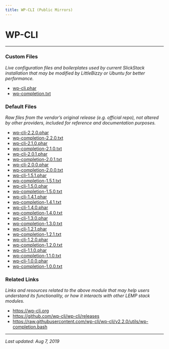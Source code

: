 ```yaml
---
title: WP-CLI (Public Mirrors)
---
```


# WP-CLI

----

### Custom Files

*Live configuration files and boilerplates used by current SlickStack installation that may be modified by LittleBizzy or Ubuntu for better performance.*

* <a href="wp-cli.phar">wp-cli.phar</a>
* <a href="wp-completion.txt">wp-completion.txt</a>

### Default Files

*Raw files from the vendor’s original release (e.g. official repo), not altered by other providers, included for reference and documentation purposes.*

* <a href="wp-cli-2.2.0.phar">wp-cli-2.2.0.phar</a>
* <a href="wp-completion-2.2.0.txt">wp-completion-2.2.0.txt</a>
* <a href="wp-cli-2.1.0.phar">wp-cli-2.1.0.phar</a>
* <a href="wp-completion-2.1.0.txt">wp-completion-2.1.0.txt</a>
* <a href="wp-cli-2.0.1.phar">wp-cli-2.0.1.phar</a>
* <a href="wp-completion-2.0.1.txt">wp-completion-2.0.1.txt</a>
* <a href="wp-cli-2.0.0.phar">wp-cli-2.0.0.phar</a>
* <a href="wp-completion-2.0.0.txt">wp-completion-2.0.0.txt</a>
* <a href="wp-cli-1.5.1.phar">wp-cli-1.5.1.phar</a>
* <a href="wp-completion-1.5.1.txt">wp-completion-1.5.1.txt</a>
* <a href="wp-cli-1.5.0.phar">wp-cli-1.5.0.phar</a>
* <a href="wp-completion-1.5.0.txt">wp-completion-1.5.0.txt</a>
* <a href="wp-cli-1.4.1.phar">wp-cli-1.4.1.phar</a>
* <a href="wp-completion-1.4.1.txt">wp-completion-1.4.1.txt</a>
* <a href="wp-cli-1.4.0.phar">wp-cli-1.4.0.phar</a>
* <a href="wp-completion-1.4.0.txt">wp-completion-1.4.0.txt</a>
* <a href="wp-cli-1.3.0.phar">wp-cli-1.3.0.phar</a>
* <a href="wp-completion-1.3.0.txt">wp-completion-1.3.0.txt</a>
* <a href="wp-cli-1.2.1.phar">wp-cli-1.2.1.phar</a>
* <a href="wp-completion-1.2.1.txt">wp-completion-1.2.1.txt</a>
* <a href="wp-cli-1.2.0.phar">wp-cli-1.2.0.phar</a>
* <a href="wp-completion-1.2.0.txt">wp-completion-1.2.0.txt</a>
* <a href="wp-cli-1.1.0.phar">wp-cli-1.1.0.phar</a>
* <a href="wp-completion-1.1.0.txt">wp-completion-1.1.0.txt</a>
* <a href="wp-cli-1.0.0.phar">wp-cli-1.0.0.phar</a>
* <a href="wp-completion-1.0.0.txt">wp-completion-1.0.0.txt</a>

### Related Links

*Links and resources related to the above module that may help users understand its functionality, or how it interacts with other LEMP stack modules.*

* <a href="https://wp-cli.org">https://wp-cli.org</a>
* <a href="https://github.com/wp-cli/wp-cli/releases">https://github.com/wp-cli/wp-cli/releases</a>
* <a href="https://raw.githubusercontent.com/wp-cli/wp-cli/v2.2.0/utils/wp-completion.bash">https://raw.githubusercontent.com/wp-cli/wp-cli/v2.2.0/utils/wp-completion.bash</a>

----

*Last updated: Aug 7, 2019*
